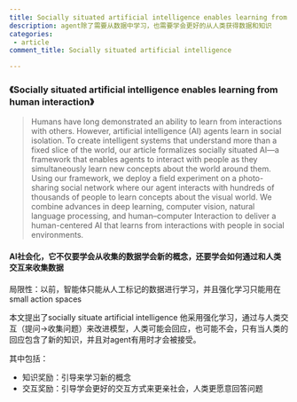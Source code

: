 ```yaml
---
title: Socially situated artificial intelligence enables learning from human interaction
description: agent除了需要从数据中学习，也需要学会更好的从人类获得数据和知识
categories:
 - article
comment_title: Socially situated artificial intelligence

---
```




### **《Socially situated artificial intelligence enables learning from human interaction》**



> Humans have long demonstrated an ability to learn from interactions with others. However, artificial intelligence (AI) agents learn in social isolation. To create intelligent systems that understand more than a fixed slice of the world, our article formalizes socially situated AI—a framework that enables agents to interact with people as they simultaneously learn new concepts about the world around them. Using our framework, we deploy a field experiment on a photo-sharing social network where our agent interacts with hundreds of thousands of people to learn concepts about the visual world. We combine advances in deep learning, computer vision, natural language processing, and human–computer Interaction to deliver a human-centered AI that learns from interactions with people in social environments.

#### AI社会化，它不仅要学会从收集的数据学会新的概念，还要学会如何通过和人类交互来收集数据

局限性：以前，智能体只能从人工标记的数据进行学习，并且强化学习只能用在small action spaces

本文提出了socially situate artificial intelligence 他采用强化学习，通过与人类交互（提问->收集问题）来改进模型，人类可能会回应，也可能不会，只有当人类的回应包含了新的知识，并且对agent有用时才会被接受。

其中包括：

- 知识奖励：引导来学习新的概念
- 交互奖励：引导学会更好的交互方式来更亲社会，人类更愿意回答问题

